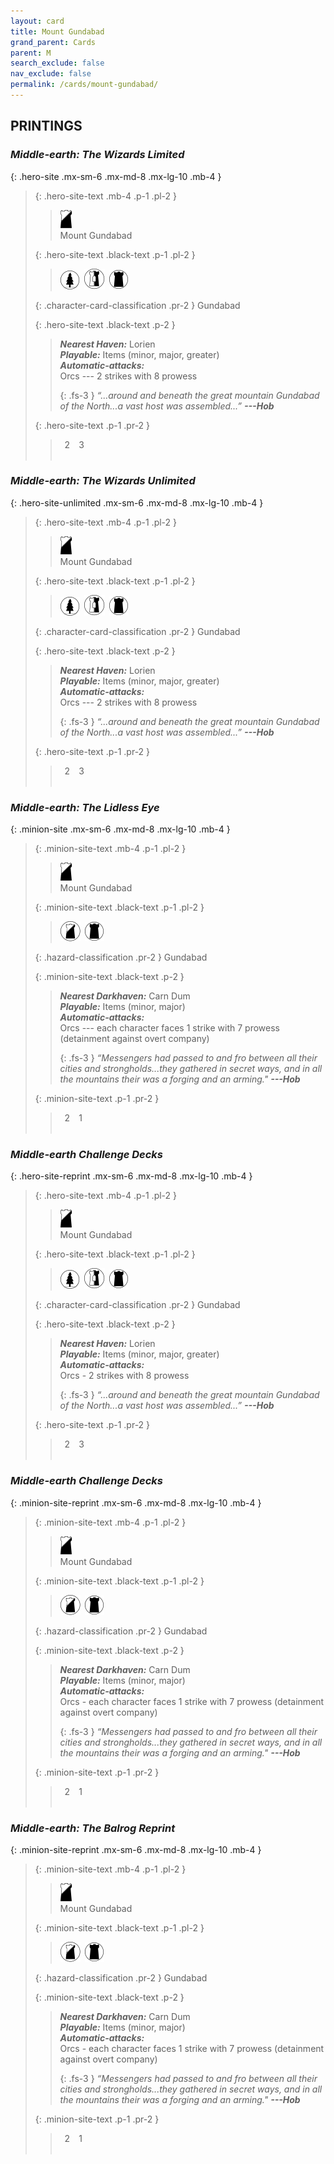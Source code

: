 ```yaml
---
layout: card
title: Mount Gundabad
grand_parent: Cards
parent: M
search_exclude: false
nav_exclude: false
permalink: /cards/mount-gundabad/
---
```


## PRINTINGS


### _Middle-earth: The Wizards Limited_

{: .hero-site .mx-sm-6 .mx-md-8 .mx-lg-10 .mb-4 }
> {: .hero-site-text .mb-4 .p-1 .pl-2 }
> > <div class="card-mp"><img src="/assets/images/shadow-hold.svg"></div>
> > <div class="character-card-name">Mount Gundabad</div>
>
> {: .hero-site-text .black-text .p-1 .pl-2 }
> > ![](/assets/images/wilderness.svg)&ensp;![](/assets/images/border-land.svg)&ensp;![](/assets/images/dark-domain.svg)
>
> {: .character-card-classification .pr-2 }
> Gundabad
>
> {: .hero-site-text .black-text .p-2 }
> > _**Nearest Haven:**_ Lorien <br>_**Playable:**_ Items (minor, major, greater) <br>_**Automatic-attacks:**_<br> Orcs --- 2 strikes with 8 prowess  
> > 
> > {: .fs-3 } 
> > _“...around and beneath the great mountain Gundabad of the North...a vast host was assembled...”_ ***---&#65279;Hob*** 
> 
> {: .hero-site-text .p-1 .pr-2 }
> > <div class="hero-site-draw"><span class="hero-you-draw">&ensp;2&ensp;</span><span class="hero-opp-draw">&ensp;3&ensp;</span></div>
> > <div class="card-corruption">&nbsp;</div>

### _Middle-earth: The Wizards Unlimited_

{: .hero-site-unlimited .mx-sm-6 .mx-md-8 .mx-lg-10 .mb-4 }
> {: .hero-site-text .mb-4 .p-1 .pl-2 }
> > <div class="card-mp"><img src="/assets/images/shadow-hold.svg"></div>
> > <div class="character-card-name">Mount Gundabad</div>
>
> {: .hero-site-text .black-text .p-1 .pl-2 }
> > ![](/assets/images/wilderness.svg)&ensp;![](/assets/images/border-land.svg)&ensp;![](/assets/images/dark-domain.svg)
>
> {: .character-card-classification .pr-2 }
> Gundabad
>
> {: .hero-site-text .black-text .p-2 }
> > _**Nearest Haven:**_ Lorien <br>_**Playable:**_ Items (minor, major, greater) <br>_**Automatic-attacks:**_<br> Orcs --- 2 strikes with 8 prowess  
> > 
> > {: .fs-3 } 
> > _“...around and beneath the great mountain Gundabad of the North...a vast host was assembled...”_ ***---&#65279;Hob*** 
> 
> {: .hero-site-text .p-1 .pr-2 }
> > <div class="hero-site-draw"><span class="hero-you-draw">&ensp;2&ensp;</span><span class="hero-opp-draw">&ensp;3&ensp;</span></div>
> > <div class="card-corruption">&nbsp;</div>

### _Middle-earth: The Lidless Eye_

{: .minion-site .mx-sm-6 .mx-md-8 .mx-lg-10 .mb-4 }
> {: .minion-site-text .mb-4 .p-1 .pl-2 }
> > <div class="card-mp"><img src="/assets/images/shadow-hold.svg"></div>
> > <div class="card-name">Mount Gundabad</div>
>
> {: .minion-site-text .black-text .p-1 .pl-2 }
> > ![](/assets/images/shadow-land.svg)&ensp;![](/assets/images/dark-domain.svg)
>
> {: .hazard-classification .pr-2 }
> Gundabad
>
> {: .minion-site-text .black-text .p-2 }
> > ***Nearest Darkhaven:*** Carn Dum <br>_**Playable:**_ Items (minor, major) <br>_**Automatic-attacks:**_<br> Orcs --- each character faces 1 strike with 7 prowess (detainment against overt company)  
> > 
> > {: .fs-3 } 
> > _“Messengers had passed to and fro between all their cities and strongholds...they gathered in secret ways, and in all the mountains their was a forging and an arming."_ ***---&#65279;Hob*** 
> 
> {: .minion-site-text .p-1 .pr-2 }
> > <div class="hero-site-draw"><span class="minion-you-draw">&ensp;2&ensp;</span><span class="minion-opp-draw">&ensp;1&ensp;</span></div>
> > <div class="card-corruption">&nbsp;</div>

### _Middle-earth Challenge Decks_

{: .hero-site-reprint .mx-sm-6 .mx-md-8 .mx-lg-10 .mb-4 }
> {: .hero-site-text .mb-4 .p-1 .pl-2 }
> > <div class="card-mp"><img src="/assets/images/shadow-hold.svg"></div>
> > <div class="character-card-name">Mount Gundabad</div>
>
> {: .hero-site-text .black-text .p-1 .pl-2 }
> > ![](/assets/images/wilderness.svg)&ensp;![](/assets/images/border-land.svg)&ensp;![](/assets/images/dark-domain.svg)
>
> {: .character-card-classification .pr-2 }
> Gundabad
>
> {: .hero-site-text .black-text .p-2 }
> > _**Nearest Haven:**_ Lorien <br>_**Playable:**_ Items (minor, major, greater) <br>_**Automatic-attacks:**_<br> Orcs - 2 strikes with 8 prowess  
> > 
> > {: .fs-3 } 
> > _“...around and beneath the great mountain Gundabad of the North...a vast host was assembled...”_ ***---&#65279;Hob*** 
> 
> {: .hero-site-text .p-1 .pr-2 }
> > <div class="hero-site-draw"><span class="hero-you-draw">&ensp;2&ensp;</span><span class="hero-opp-draw">&ensp;3&ensp;</span></div>
> > <div class="card-corruption">&nbsp;</div>

### _Middle-earth Challenge Decks_

{: .minion-site-reprint .mx-sm-6 .mx-md-8 .mx-lg-10 .mb-4 }
> {: .minion-site-text .mb-4 .p-1 .pl-2 }
> > <div class="card-mp"><img src="/assets/images/shadow-hold.svg"></div>
> > <div class="card-name">Mount Gundabad</div>
>
> {: .minion-site-text .black-text .p-1 .pl-2 }
> > ![](/assets/images/shadow-land.svg)&ensp;![](/assets/images/dark-domain.svg)
>
> {: .hazard-classification .pr-2 }
> Gundabad
>
> {: .minion-site-text .black-text .p-2 }
> > ***Nearest Darkhaven:*** Carn Dum <br>_**Playable:**_ Items (minor, major) <br>_**Automatic-attacks:**_<br> Orcs - each character faces 1 strike with 7 prowess (detainment against overt company)  
> > 
> > {: .fs-3 } 
> > _“Messengers had passed to and fro between all their cities and strongholds...they gathered in secret ways, and in all the mountains their was a forging and an arming."_ ***---&#65279;Hob*** 
> 
> {: .minion-site-text .p-1 .pr-2 }
> > <div class="hero-site-draw"><span class="minion-you-draw">&ensp;2&ensp;</span><span class="minion-opp-draw">&ensp;1&ensp;</span></div>
> > <div class="card-corruption">&nbsp;</div>

### _Middle-earth: The Balrog Reprint_

{: .minion-site-reprint .mx-sm-6 .mx-md-8 .mx-lg-10 .mb-4 }
> {: .minion-site-text .mb-4 .p-1 .pl-2 }
> > <div class="card-mp"><img src="/assets/images/shadow-hold.svg"></div>
> > <div class="card-name">Mount Gundabad</div>
>
> {: .minion-site-text .black-text .p-1 .pl-2 }
> > ![](/assets/images/shadow-land.svg)&ensp;![](/assets/images/dark-domain.svg)
>
> {: .hazard-classification .pr-2 }
> Gundabad
>
> {: .minion-site-text .black-text .p-2 }
> > ***Nearest Darkhaven:*** Carn Dum <br>_**Playable:**_ Items (minor, major) <br>_**Automatic-attacks:**_<br> Orcs - each character faces 1 strike with 7 prowess (detainment against overt company)  
> > 
> > {: .fs-3 } 
> > _“Messengers had passed to and fro between all their cities and strongholds...they gathered in secret ways, and in all the mountains their was a forging and an arming."_ ***---&#65279;Hob*** 
> 
> {: .minion-site-text .p-1 .pr-2 }
> > <div class="hero-site-draw"><span class="minion-you-draw">&ensp;2&ensp;</span><span class="minion-opp-draw">&ensp;1&ensp;</span></div>
> > <div class="card-corruption">&nbsp;</div>
